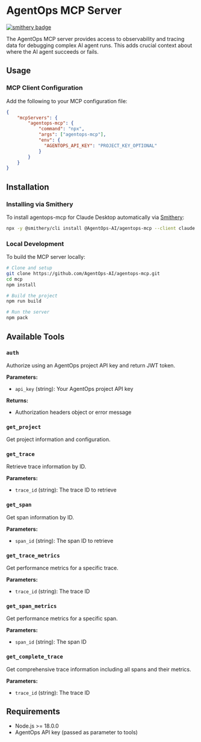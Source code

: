# AgentOps MCP Server

[![smithery badge](https://smithery.ai/badge/@AgentOps-AI/agentops-mcp)](https://smithery.ai/server/@AgentOps-AI/agentops-mcp)

The AgentOps MCP server provides access to observability and tracing data for debugging complex AI agent runs. This adds crucial context about where the AI agent succeeds or fails.

## Usage

### MCP Client Configuration

Add the following to your MCP configuration file:

```json
{
    "mcpServers": {
        "agentops-mcp": {
            "command": "npx",
            "args": ["agentops-mcp"],
            "env": {
              "AGENTOPS_API_KEY": "PROJECT_KEY_OPTIONAL"
            }
        }
    }
}
```

## Installation

### Installing via Smithery

To install agentops-mcp for Claude Desktop automatically via [Smithery](https://smithery.ai/server/@AgentOps-AI/agentops-mcp):

```bash
npx -y @smithery/cli install @AgentOps-AI/agentops-mcp --client claude
```

### Local Development

To build the MCP server locally:

```bash
# Clone and setup
git clone https://github.com/AgentOps-AI/agentops-mcp.git
cd mcp
npm install

# Build the project
npm run build

# Run the server
npm pack
```

## Available Tools

### `auth`
Authorize using an AgentOps project API key and return JWT token.

**Parameters:**
- `api_key` (string): Your AgentOps project API key

**Returns:**
- Authorization headers object or error message

### `get_project`
Get project information and configuration.

### `get_trace`
Retrieve trace information by ID.

**Parameters:**
- `trace_id` (string): The trace ID to retrieve

### `get_span`
Get span information by ID.

**Parameters:**
- `span_id` (string): The span ID to retrieve

### `get_trace_metrics`
Get performance metrics for a specific trace.

**Parameters:**
- `trace_id` (string): The trace ID

### `get_span_metrics`
Get performance metrics for a specific span.

**Parameters:**
- `span_id` (string): The span ID

### `get_complete_trace`
Get comprehensive trace information including all spans and their metrics.

**Parameters:**
- `trace_id` (string): The trace ID

## Requirements

- Node.js >= 18.0.0
- AgentOps API key (passed as parameter to tools)
